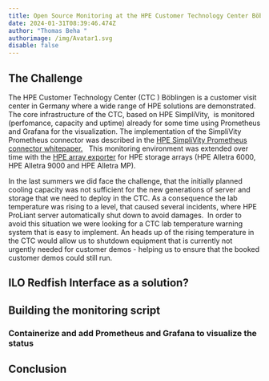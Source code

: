 ```yaml
---
title: Open Source Monitoring at the HPE Customer Technology Center Böblingen
date: 2024-01-31T08:39:46.474Z
author: "Thomas Beha "
authorimage: /img/Avatar1.svg
disable: false
---
```

## **T﻿he Challenge**

<!--StartFragment-->

T﻿he HPE Customer Technology Center (CTC ) Böblingen is a customer visit center in Germany where a wide range of HPE solutions are demonstrated. The core infrastructure of the CTC, based on HPE SimpliVity,  is monitored (perfomance, capacity and uptime) already for some time using Prometheus and Grafana for the visualization. The implementation of the SimpliVity Prometheus connector was described in the [HPE SimpliVity Prometheus connector whitepaper.](https://www.hpe.com/psnow/doc/a50000514enw)   This monitoring environment was extended over time with the [HPE array exporter](https://github.com/hpe-storage/array-exporter) for HPE storage arrays (HPE Alletra 6000, HPE Alletra 9000 and HPE Alletra MP).

In the last summers we did face the challenge, that the initially planned cooling capacity was not sufficient for the new generations of server and storage that we need to deploy in the CTC. As a consequence the lab temperature was rising to a level, that caused several incidents, where HPE ProLiant server automatically shut down to avoid damages.  In order to avoid this situation we were looking for a CTC lab temperature warning system that is easy to implement. An heads up of the rising temperature in the CTC would allow us to shutdown equipment that is currently not urgently needed for customer demos - helping us to ensure that the booked customer demos could still run.

<!--EndFragment-->

## **I﻿LO Redfish Interface as a solution?**



## **B﻿uilding the monitoring script**



### **C﻿ontainerize and add Prometheus and Grafana to visualize the status**



## **C﻿onclusion**